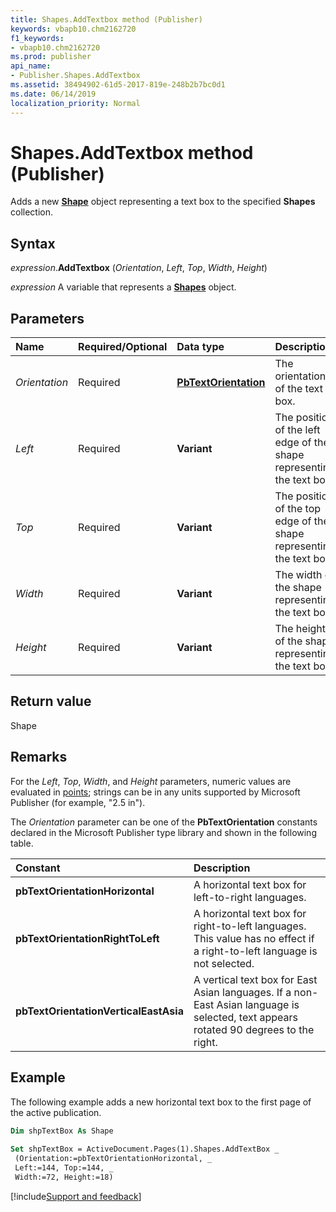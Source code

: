 ```yaml
---
title: Shapes.AddTextbox method (Publisher)
keywords: vbapb10.chm2162720
f1_keywords:
- vbapb10.chm2162720
ms.prod: publisher
api_name:
- Publisher.Shapes.AddTextbox
ms.assetid: 38494902-61d5-2017-819e-248b2b7bc0d1
ms.date: 06/14/2019
localization_priority: Normal
---
```



# Shapes.AddTextbox method (Publisher)

Adds a new **[Shape](Publisher.Shape.md)** object representing a text box to the specified **Shapes** collection.


## Syntax

_expression_.**AddTextbox** (_Orientation_, _Left_, _Top_, _Width_, _Height_)

_expression_ A variable that represents a **[Shapes](Publisher.Shapes.md)** object.


## Parameters

|Name|Required/Optional|Data type|Description|
|:-----|:-----|:-----|:-----|
|_Orientation_|Required| **[PbTextOrientation](publisher.pbtextorientation.md)**|The orientation of the text box.|
|_Left_ |Required| **Variant**|The position of the left edge of the shape representing the text box.|
|_Top_ |Required| **Variant**|The position of the top edge of the shape representing the text box.|
|_Width_|Required| **Variant**|The width of the shape representing the text box.|
|_Height_|Required| **Variant**|The height of the shape representing the text box.|

## Return value

Shape


## Remarks

For the _Left_, _Top_, _Width_, and _Height_ parameters, numeric values are evaluated in [points](../language/glossary/vbe-glossary.md#point); strings can be in any units supported by Microsoft Publisher (for example, "2.5 in").

The _Orientation_ parameter can be one of the **PbTextOrientation** constants declared in the Microsoft Publisher type library and shown in the following table.

|Constant|Description|
|:-----|:-----|
| **pbTextOrientationHorizontal**| A horizontal text box for left-to-right languages.|
| **pbTextOrientationRightToLeft**|A horizontal text box for right-to-left languages. This value has no effect if a right-to-left language is not selected.|
| **pbTextOrientationVerticalEastAsia**|A vertical text box for East Asian languages. If a non-East Asian language is selected, text appears rotated 90 degrees to the right.|

## Example

The following example adds a new horizontal text box to the first page of the active publication.

```vb
Dim shpTextBox As Shape 
 
Set shpTextBox = ActiveDocument.Pages(1).Shapes.AddTextBox _ 
 (Orientation:=pbTextOrientationHorizontal, _ 
 Left:=144, Top:=144, _ 
 Width:=72, Height:=18) 

```

[!include[Support and feedback](~/includes/feedback-boilerplate.md)]